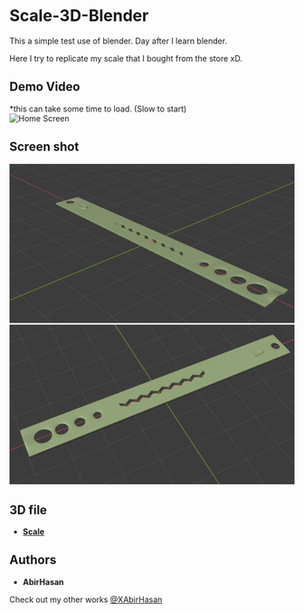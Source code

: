 # Scale-3D-Blender
 This a simple test use of blender. Day after I learn blender.

 Here I try to replicate my scale that I bought from the store xD.

 ## Demo Video
*this can take some time to load. (Slow to start)<br>
<img src="demo/video.gif" alt="Home Screen" width="300"/>

## Screen shot

<img src="demo/1.png" alt="Home Screen" width="600"/>

<img src="demo/2.png" alt="Home Screen" width="600"/>


## 3D file
* **[Scale](https://github.com/XAbirHasan/HorrorEnviroment-Blender/blob/master/3D%20file/Monster%20and%20man.fbx)**


## Authors

* **AbirHasan**

Check out my other works [@XAbirHasan](https://github.com/XAbirHasan)
